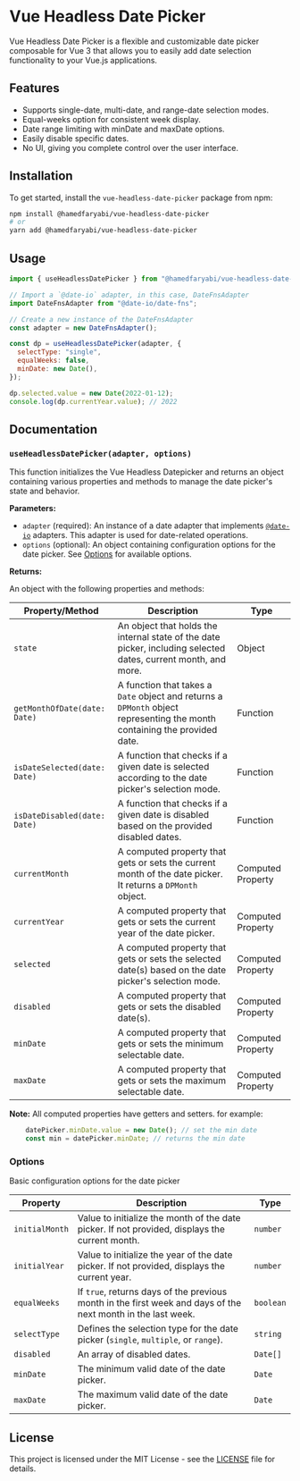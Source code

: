 
# Vue Headless Date Picker

Vue Headless Date Picker is a flexible and customizable date picker composable for Vue 3 that allows you to easily add date selection functionality to your Vue.js applications.

## Features

- Supports single-date, multi-date, and range-date selection modes.
- Equal-weeks option for consistent week display.
- Date range limiting with minDate and maxDate options.
- Easily disable specific dates.
- No UI, giving you complete control over the user interface.

## Installation

To get started, install the `vue-headless-date-picker` package from npm:

```bash
npm install @hamedfaryabi/vue-headless-date-picker
# or
yarn add @hamedfaryabi/vue-headless-date-picker
```

## Usage

```javascript
import { useHeadlessDatePicker } from "@hamedfaryabi/vue-headless-date-picker";

// Import a `@date-io` adapter, in this case, DateFnsAdapter
import DateFnsAdapter from "@date-io/date-fns";

// Create a new instance of the DateFnsAdapter
const adapter = new DateFnsAdapter();

const dp = useHeadlessDatePicker(adapter, {
  selectType: "single",
  equalWeeks: false,
  minDate: new Date(),
});

dp.selected.value = new Date(2022-01-12);
console.log(dp.currentYear.value); // 2022
```

## Documentation

### `useHeadlessDatePicker(adapter, options)`

This function initializes the Vue Headless Datepicker and returns an object containing various properties and methods to manage the date picker's state and behavior.

**Parameters:**

- `adapter` (required): An instance of a date adapter that implements [`@date-io`](https://github.com/dmtrKovalenko/date-io) adapters. This adapter is used for date-related operations.
- `options` (optional): An object containing configuration options for the date picker. See [Options](#options) for available options.

**Returns:**

An object with the following properties and methods:

| **Property/Method**                  | **Description**                                                                      | **Type**                    |
|-------------------------------------|--------------------------------------------------------------------------------------|-----------------------------|
| `state`                             | An object that holds the internal state of the date picker, including selected dates, current month, and more. | Object                      |
| `getMonthOfDate(date: Date)`        | A function that takes a `Date` object and returns a `DPMonth` object representing the month containing the provided date. | Function                    |
| `isDateSelected(date: Date)`        | A function that checks if a given date is selected according to the date picker's selection mode. | Function                    |
| `isDateDisabled(date: Date)`        | A function that checks if a given date is disabled based on the provided disabled dates. | Function                    |
| `currentMonth`                      | A computed property that gets or sets the current month of the date picker. It returns a `DPMonth` object. | Computed Property           |
| `currentYear`                       | A computed property that gets or sets the current year of the date picker.           | Computed Property           |
| `selected`                          | A computed property that gets or sets the selected date(s) based on the date picker's selection mode. | Computed Property           |
| `disabled`                          | A computed property that gets or sets the disabled date(s).                           | Computed Property           |
| `minDate`                           | A computed property that gets or sets the minimum selectable date.                    | Computed Property           |
| `maxDate`                           | A computed property that gets or sets the maximum selectable date.                    | Computed Property           |

**Note:** All computed properties have getters and setters.
for example:

```javascript
    datePicker.minDate.value = new Date(); // set the min date
    const min = datePicker.minDate; // returns the min date
```

### Options

Basic configuration options for the date picker

| **Property**       | **Description**                                                                                              | **Type**  |
|--------------------|--------------------------------------------------------------------------------------------------------------|-----------|
| `initialMonth`     | Value to initialize the month of the date picker. If not provided, displays the current month.              | `number`  |
| `initialYear`      | Value to initialize the year of the date picker. If not provided, displays the current year.                | `number`  |
| `equalWeeks`       | If `true`, returns days of the previous month in the first week and days of the next month in the last week. | `boolean` |
| `selectType`       | Defines the selection type for the date picker (`single`, `multiple`, or `range`).                                 | `string`  |
| `disabled`         | An array of disabled dates.                                                                                  | `Date[]`  |
| `minDate`          | The minimum valid date of the date picker.                                                                    | `Date`    |
| `maxDate`          | The maximum valid date of the date picker.                                                                    | `Date`    |

## License

This project is licensed under the MIT License - see the [LICENSE](./LICENSE.md) file for details.
